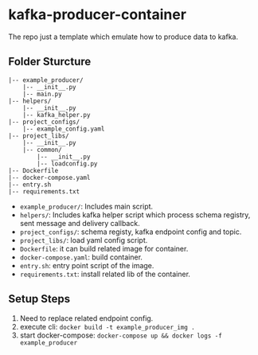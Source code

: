 # kafka-producer-container
The repo just a template which emulate how to produce data to kafka.

## Folder Sturcture
```
|-- example_producer/
    |-- __init__.py
    |-- main.py
|-- helpers/
    |-- __init__.py
    |-- kafka_helper.py
|-- project_configs/
    |-- example_config.yaml
|-- project_libs/
    |-- __init__.py
    |-- common/
        |-- __init__.py
        |-- loadconfig.py
|-- Dockerfile
|-- docker-compose.yaml
|-- entry.sh
|-- requirements.txt
```
* `example_producer/`: Includes main script.
* `helpers/`: Includes kafka helper script which process schema registry, sent message and delivery callback.
* `project_configs/`: schema registy, kafka endpoint config and topic.
* `project_libs/`: load yaml config script.
* `Dockerfile`: it can build related image for container.
* `docker-compose.yaml`: build container.
* `entry.sh`: entry point script of the image.
* `requirements.txt`: install related lib of the container.

## Setup Steps
1. Need to replace related endpoint config.
2. execute cli: `docker build -t example_producer_img .`
3. start docker-compose: `docker-compose up && docker logs -f example_producer`
